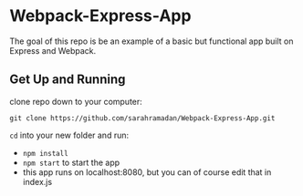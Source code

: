 # Webpack-Express-App
The goal of this repo is be an example of a basic but functional app built on Express and Webpack.

## Get Up and Running

clone  repo down to your computer:

```
git clone https://github.com/sarahramadan/Webpack-Express-App.git
```

`cd` into your new folder and run:
- ```npm install```
- ```npm start``` to start the app
- this app runs on localhost:8080, but you can of course edit that in index.js